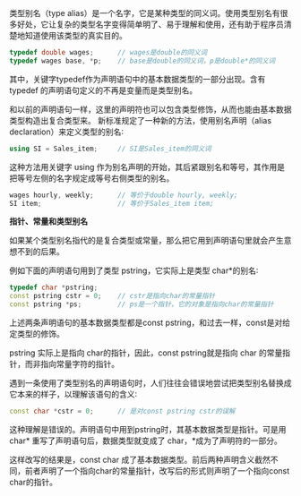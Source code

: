 类型别名（type alias）是一个名字，它是某种类型的同义词。使用类型别名有很多好处，它让复杂的类型名字变得简单明了、易于理解和使用，还有助于程序员清楚地知道使用该类型的真实目的。

```c++
typedef double wages;      // wages是double的同义词
typedef wages base, *p;    // base是double的同义词，p是double*的同义词
```

其中，关键字typedef作为声明语句中的基本数据类型的一部分出现。含有 typedef 的声明语句定义的不再是变量而是类型别名。

和以前的声明语句一样，这里的声明符也可以包含类型修饰，从而也能由基本数据类型构造出复合类型来。
新标准规定了一种新的方法，使用别名声明（alias declaration）来定义类型的别名∶

```c++
using SI = Sales_item;     // SI是Sales_item的同义词
```

这种方法用关键字 using 作为别名声明的开始，其后紧跟别名和等号，其作用是把等号左侧的名字规定成等号右侧类型的别名。

```c++
wages hourly, weekly;      // 等价于double hourly, weekly;
SI item;                   // 等价于Sales_item item;
```

**指针、常量和类型别名**

如果某个类型别名指代的是复合类型或常量，那么把它用到声明语句里就会产生意想不到的后果。

例如下面的声明语句用到了类型 pstring，它实际上是类型 char*的别名∶

```c++
typedef char *pstring;
const pstring cstr = 0;    // cstr是指向char的常量指针
const pstring *ps;         // ps是一个指针，它的对象是指向char的常量指针
```

上述两条声明语句的基本数据类型都是const pstring，和过去一样，const是对给定类型的修饰。

pstring 实际上是指向 char的指针，因此，const pstring就是指向 char 的常量指针，而非指向常量字符的指针。

遇到一条使用了类型别名的声明语句时，人们往往会错误地尝试把类型别名替换成它本来的样子，以理解该语句的含义∶

```c++
const char *cstr = 0;      // 是对const pstring cstr的误解
```

这种理解是错误的。声明语句中用到pstring时，其基本数据类型是指针。可是用 char* 重写了声明语句后，数据类型就变成了 char，*成为了声明符的一部分。

这样改写的结果是，const char 成了基本数据类型。前后两种声明含义截然不同，前者声明了一个指向char的常量指针，改写后的形式则声明了一个指向const char的指针。
